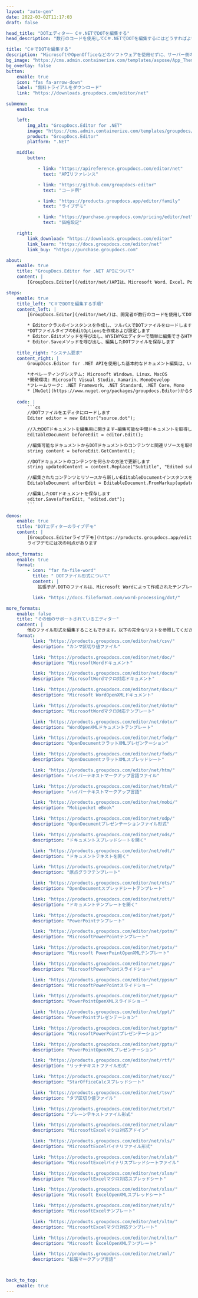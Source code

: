 ```yaml
---
layout: "auto-gen"
date: 2022-03-02T11:17:03
draft: false

head_title: "DOTエディター– C＃.NETでDOTを編集する"
head_description: "数行のコードを使用してC＃.NETでDOTを編集するにはどうすればよいですか？ GroupDocsドキュメント処理APIを使用して、30以上のファイル形式を編集、更新、保存します."

title: "C＃でDOTを編集する"
description: "MicrosoftやOpenOfficeなどのソフトウェアを使用せずに、サーバー側のGroupDocs.Editor for .NET APIを使用した効果的で堅牢なDOT編集."
bg_image: "https://cms.admin.containerize.com/templates/aspose/App_Themes/V3/images/bg/header1.png"
bg_overlay: false
button:
    enable: true
    icon: "fas fa-arrow-down"
    label: "無料トライアルをダウンロード"
    link: "https://downloads.groupdocs.com/editor/net"

submenu:
    enable: true

    left:
        img_alt: "GroupDocs.Editor for .NET"
        image: "https://cms.admin.containerize.com/templates/groupdocs/images/product-logos/90x90-noborder/groupdocs-editor-net.png"
        product: "GroupDocs.Editor"
        platform: ".NET"

    middle:
        button:

            - link: "https://apireference.groupdocs.com/editor/net"
              text: "APIリファレンス"

            - link: "https://github.com/groupdocs-editor"
              text: "コード例"

            - link: "https://products.groupdocs.app/editor/family"
              text: "ライブデモ"

            - link: "https://purchase.groupdocs.com/pricing/editor/net"
              text: "価格設定"

    right:
        link_download: "https://downloads.groupdocs.com/editor"
        link_learn: "https://docs.groupdocs.com/editor/net"
        link_buy: "https://purchase.groupdocs.com"

about:
    enable: true
    title: "GroupDocs.Editor for .NET APIについて"
    content: |
        [GroupDocs.Editor](/editor/net/)APIは、Microsoft Word、Excel、PowerPoint、OpenOfficeのドキュメントおよびプレゼンテーションを編集するための正しい選択です。 GroupDocs.Editorは、高性能が要求されるサーバー側およびバックエンドシステムに適したスタンドアロンAPIです。 MicrosoftやOpenOfficeのようなソフトウェアには依存しません。

steps:
    enable: true
    title_left: "C＃でDOTを編集する手順"
    content_left: |
        [GroupDocs.Editor](/editor/net/)は、開発者が数行のコードを使用してDOTファイルを編集するための簡単で簡単な方法を提供します。

        * Editorクラスのインスタンスを作成し、フルパスでDOTファイルをロードします
        *DOTファイルタイプのEditOptionsを作成および設定します
        * Editor.Editメソッドを呼び出し、WYSIWYGエディターで簡単に編集できるHTML形式のDOTドキュメントを取得します。
        * Editor.Saveメソッドを呼び出し、編集したDOTファイルを保存します
        
    title_right: "システム要求"
    content_right: |
        GroupDocs.Editor for .NET APIを使用した基本的なドキュメント編集は、いくつかの簡単な手順を実装することで実行できます。当社のAPIは、すべての主要なプラットフォームとオペレーティングシステムでサポートされています。以下のコードを実行する前に、システムに次の前提条件がインストールされていることを確認してください。

        *オペレーティングシステム: Microsoft Windows、Linux、MacOS
        *開発環境: Microsoft Visual Studio、Xamarin、MonoDevelop
        *フレームワーク: .NET Framework、.NET Standard、.NET Core、Mono
        * [NuGet](https://www.nuget.org/packages/groupdocs.Editor)からダウンロードした最新バージョンのGroupDocs.Editorfor.NETを入手します。
        
    code: |
        ```cs
        //DOTファイルをエディタにロードします
        Editor editor = new Editor("source.dot");
        
        //入力DOTドキュメントを編集用に開きます—編集可能な中間ドキュメントを取得します
        EditableDocument beforeEdit = editor.Edit();

        //編集可能なドキュメントからDOTドキュメントのコンテンツと関連リソースを取得します
        string content = beforeEdit.GetContent();

        //DOTドキュメントのコンテンツを何らかの方法で更新します
        string updatedContent = content.Replace("Subtitle", "Edited subtitle");

        //編集されたコンテンツとリソースから新しいEditableDocumentインスタンスを作成します
        EditableDocument afterEdit = EditableDocument.FromMarkup(updatedContent, null);

        //編集したDOTドキュメントを保存します
        editor.Save(afterEdit, "edited.dot");
        ```
        
demos:
    enable: true
    title: "DOTエディターのライブデモ"
    content: |
        [GroupDocs.Editorライブデモ](https://products.groupdocs.app/editor/family)サイトにアクセスして、今すぐDOTを編集してください。  
        ライブデモには次の利点があります
        
about_formats:
    enable: true
    format:
        - icon: "far fa-file-word"
          title: " DOTファイル形式について"
          content: |
            拡張子が.DOTのファイルは、Microsoft Wordによって作成されたテンプレートファイルであり、さらにDOCまたはDOCXファイルを生成するための事前にフォーマットされた設定があります。テンプレートファイルは、これらから作成された後続のファイルに適用する必要がある特定のユーザー設定を持つために作成されます。これらの設定には、ページの余白、境界線、ヘッダー、フッター、およびその他のページ設定が含まれます。このようなテンプレートは、会社のレターヘッドや標準化されたフォームなどの公式文書で使用されます。

          link: "https://docs.fileformat.com/word-processing/dot/"

more_formats:
    enable: false
    title: "その他のサポートされているエディター"
    content: |
        他のファイル形式を編集することもできます。以下の完全なリストを参照してください。
    format:
          link: "https://products.groupdocs.com/editor/net/csv/"
          description: "カンマ区切り値ファイル"

          link: "https://products.groupdocs.com/editor/net/doc/"
          description: "MicrosoftWordドキュメント"

          link: "https://products.groupdocs.com/editor/net/docm/"
          description: "MicrosoftWordマクロ対応ドキュメント"

          link: "https://products.groupdocs.com/editor/net/docx/"
          description: "Microsoft WordOpenXMLドキュメント"

          link: "https://products.groupdocs.com/editor/net/dotm/"
          description: "MicrosoftWordマクロ対応テンプレート"

          link: "https://products.groupdocs.com/editor/net/dotx/"
          description: "WordOpenXMLドキュメントテンプレート"

          link: "https://products.groupdocs.com/editor/net/fodp/"
          description: "OpenDocumentフラットXMLプレゼンテーション"

          link: "https://products.groupdocs.com/editor/net/fods/"
          description: "OpenDocumentフラットXMLスプレッドシート"

          link: "https://products.groupdocs.com/editor/net/htm/"
          description: "ハイパーテキストマークアップ言語ファイル"

          link: "https://products.groupdocs.com/editor/net/html/"
          description: "ハイパーテキストマークアップ言語"

          link: "https://products.groupdocs.com/editor/net/mobi/"
          description: "Mobipocket eBook"

          link: "https://products.groupdocs.com/editor/net/odp/"
          description: "OpenDocumentプレゼンテーションファイル形式"

          link: "https://products.groupdocs.com/editor/net/ods/"
          description: "ドキュメントスプレッドシートを開く"

          link: "https://products.groupdocs.com/editor/net/odt/"
          description: "ドキュメントテキストを開く"

          link: "https://products.groupdocs.com/editor/net/otp/"
          description: "原点グラフテンプレート"

          link: "https://products.groupdocs.com/editor/net/ots/"
          description: "OpenDocumentスプレッドシートテンプレート"

          link: "https://products.groupdocs.com/editor/net/ott/"
          description: "ドキュメントテンプレートを開く"

          link: "https://products.groupdocs.com/editor/net/pot/"
          description: "PowerPointテンプレート"

          link: "https://products.groupdocs.com/editor/net/potm/"
          description: "MicrosoftPowerPointテンプレート"

          link: "https://products.groupdocs.com/editor/net/potx/"
          description: "Microsoft PowerPointOpenXMLテンプレート"

          link: "https://products.groupdocs.com/editor/net/pps/"
          description: "MicrosoftPowerPointスライドショー"

          link: "https://products.groupdocs.com/editor/net/ppsm/"
          description: "MicrosoftPowerPointスライドショー"

          link: "https://products.groupdocs.com/editor/net/ppsx/"
          description: "PowerPointOpenXMLスライドショー"

          link: "https://products.groupdocs.com/editor/net/ppt/"
          description: "PowerPointプレゼンテーション"

          link: "https://products.groupdocs.com/editor/net/pptm/"
          description: "MicrosoftPowerPointプレゼンテーション"

          link: "https://products.groupdocs.com/editor/net/pptx/"
          description: "PowerPointOpenXMLプレゼンテーション"

          link: "https://products.groupdocs.com/editor/net/rtf/"
          description: "リッチテキストファイル形式"

          link: "https://products.groupdocs.com/editor/net/sxc/"
          description: "StarOfficeCalcスプレッドシート"

          link: "https://products.groupdocs.com/editor/net/tsv/"
          description: "タブ区切り値ファイル"

          link: "https://products.groupdocs.com/editor/net/txt/"
          description: "プレーンテキストファイル形式"

          link: "https://products.groupdocs.com/editor/net/xlam/"
          description: "MicrosoftExcelマクロ対応アドイン"

          link: "https://products.groupdocs.com/editor/net/xls/"
          description: "MicrosoftExcelバイナリファイル形式"

          link: "https://products.groupdocs.com/editor/net/xlsb/"
          description: "MicrosoftExcelバイナリスプレッドシートファイル"

          link: "https://products.groupdocs.com/editor/net/xlsm/"
          description: "MicrosoftExcelマクロ対応スプレッドシート"

          link: "https://products.groupdocs.com/editor/net/xlsx/"
          description: "Microsoft ExcelOpenXMLスプレッドシート"

          link: "https://products.groupdocs.com/editor/net/xlt/"
          description: "MicrosoftExcelテンプレート"

          link: "https://products.groupdocs.com/editor/net/xltm/"
          description: "MicrosoftExcelマクロ対応テンプレート"

          link: "https://products.groupdocs.com/editor/net/xltx/"
          description: "Microsoft ExcelOpenXMLテンプレート"

          link: "https://products.groupdocs.com/editor/net/xml/"
          description: "拡張マークアップ言語"



back_to_top:
    enable: true
---
```

